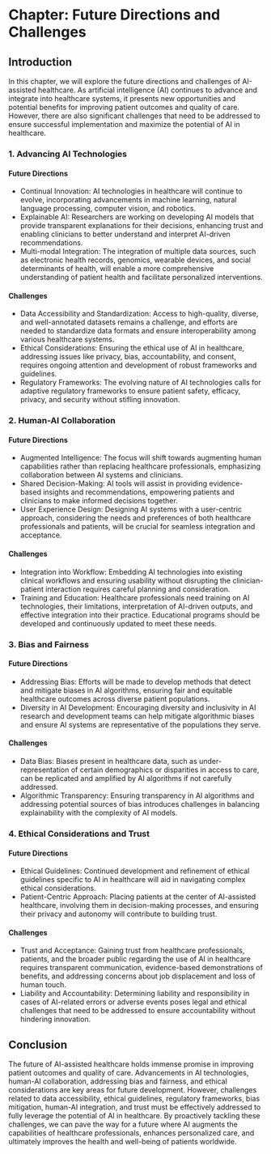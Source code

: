 Chapter: Future Directions and Challenges
=========================================

Introduction
------------

In this chapter, we will explore the future directions and challenges of AI-assisted healthcare. As artificial intelligence (AI) continues to advance and integrate into healthcare systems, it presents new opportunities and potential benefits for improving patient outcomes and quality of care. However, there are also significant challenges that need to be addressed to ensure successful implementation and maximize the potential of AI in healthcare.

### 1. Advancing AI Technologies

#### Future Directions

* Continual Innovation: AI technologies in healthcare will continue to evolve, incorporating advancements in machine learning, natural language processing, computer vision, and robotics.
* Explainable AI: Researchers are working on developing AI models that provide transparent explanations for their decisions, enhancing trust and enabling clinicians to better understand and interpret AI-driven recommendations.
* Multi-modal Integration: The integration of multiple data sources, such as electronic health records, genomics, wearable devices, and social determinants of health, will enable a more comprehensive understanding of patient health and facilitate personalized interventions.

#### Challenges

* Data Accessibility and Standardization: Access to high-quality, diverse, and well-annotated datasets remains a challenge, and efforts are needed to standardize data formats and ensure interoperability among various healthcare systems.
* Ethical Considerations: Ensuring the ethical use of AI in healthcare, addressing issues like privacy, bias, accountability, and consent, requires ongoing attention and development of robust frameworks and guidelines.
* Regulatory Frameworks: The evolving nature of AI technologies calls for adaptive regulatory frameworks to ensure patient safety, efficacy, privacy, and security without stifling innovation.

### 2. Human-AI Collaboration

#### Future Directions

* Augmented Intelligence: The focus will shift towards augmenting human capabilities rather than replacing healthcare professionals, emphasizing collaboration between AI systems and clinicians.
* Shared Decision-Making: AI tools will assist in providing evidence-based insights and recommendations, empowering patients and clinicians to make informed decisions together.
* User Experience Design: Designing AI systems with a user-centric approach, considering the needs and preferences of both healthcare professionals and patients, will be crucial for seamless integration and acceptance.

#### Challenges

* Integration into Workflow: Embedding AI technologies into existing clinical workflows and ensuring usability without disrupting the clinician-patient interaction requires careful planning and consideration.
* Training and Education: Healthcare professionals need training on AI technologies, their limitations, interpretation of AI-driven outputs, and effective integration into their practice. Educational programs should be developed and continuously updated to meet these needs.

### 3. Bias and Fairness

#### Future Directions

* Addressing Bias: Efforts will be made to develop methods that detect and mitigate biases in AI algorithms, ensuring fair and equitable healthcare outcomes across diverse patient populations.
* Diversity in AI Development: Encouraging diversity and inclusivity in AI research and development teams can help mitigate algorithmic biases and ensure AI systems are representative of the populations they serve.

#### Challenges

* Data Bias: Biases present in healthcare data, such as under-representation of certain demographics or disparities in access to care, can be replicated and amplified by AI algorithms if not carefully addressed.
* Algorithmic Transparency: Ensuring transparency in AI algorithms and addressing potential sources of bias introduces challenges in balancing explainability with the complexity of AI models.

### 4. Ethical Considerations and Trust

#### Future Directions

* Ethical Guidelines: Continued development and refinement of ethical guidelines specific to AI in healthcare will aid in navigating complex ethical considerations.
* Patient-Centric Approach: Placing patients at the center of AI-assisted healthcare, involving them in decision-making processes, and ensuring their privacy and autonomy will contribute to building trust.

#### Challenges

* Trust and Acceptance: Gaining trust from healthcare professionals, patients, and the broader public regarding the use of AI in healthcare requires transparent communication, evidence-based demonstrations of benefits, and addressing concerns about job displacement and loss of human touch.
* Liability and Accountability: Determining liability and responsibility in cases of AI-related errors or adverse events poses legal and ethical challenges that need to be addressed to ensure accountability without hindering innovation.

Conclusion
----------

The future of AI-assisted healthcare holds immense promise in improving patient outcomes and quality of care. Advancements in AI technologies, human-AI collaboration, addressing bias and fairness, and ethical considerations are key areas for future development. However, challenges related to data accessibility, ethical guidelines, regulatory frameworks, bias mitigation, human-AI integration, and trust must be effectively addressed to fully leverage the potential of AI in healthcare. By proactively tackling these challenges, we can pave the way for a future where AI augments the capabilities of healthcare professionals, enhances personalized care, and ultimately improves the health and well-being of patients worldwide.
